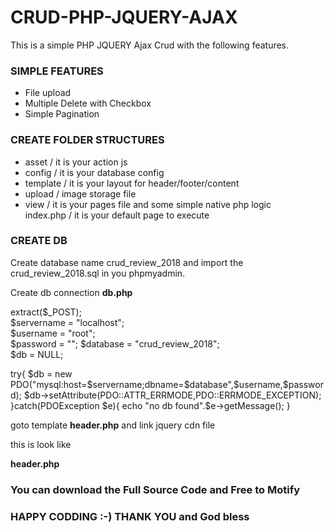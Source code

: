 <h1>CRUD-PHP-JQUERY-AJAX</h1>

This is a simple PHP JQUERY Ajax Crud 
with the following features.

<h3>SIMPLE FEATURES</h3>

- File upload 
- Multiple Delete with Checkbox
- Simple Pagination 


<h3>CREATE FOLDER STRUCTURES</h3>

- asset / it is  your action js
- config / it is your database config
- template /  it is your layout for header/footer/content
- upload / image storage file
- view  / it is your pages file and some simple native php logic  
index.php / it is your default page to execute 

<h3>CREATE DB</h3>
  Create database name crud_review_2018 and import the crud_review_2018.sql in you phpmyadmin.


 Create db connection 
 <b>db.php</b>

   extract($_POST);<br/>
   $servername = "localhost";<br/>
   $username = "root";<br/>
   $password = "";
   $database = "crud_review_2018";<br/>
   $db = NULL;<br/>


   try{
          $db = new PDO("mysql:host=$servername;dbname=$database",$username,$password);
          $db->setAttribute(PDO::ATTR_ERRMODE,PDO::ERRMODE_EXCEPTION);
   }catch(PDOException $e){
          echo "no db found".$e->getMessage();
   }





goto template <b>header.php</b> and link jquery cdn file 

<script src="https://ajax.googleapis.com/ajax/libs/jquery/3.3.1/jquery.min.js"></script>

this is look like

<b>header.php</b>

<!DOCTYPE html>
<html>
<head>
	<title>Home</title>
	<script src="https://ajax.googleapis.com/ajax/libs/jquery/3.3.1/jquery.min.js"></script>
	<link rel="stylesheet" type="text/css" href="asset/custom.css">
</head>
   <body>



<h3>You can download the Full Source Code and Free to Motify</h3>
<h3>HAPPY CODDING :-) THANK YOU and God bless </h3>

